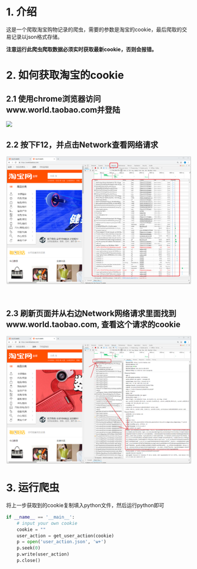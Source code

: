 # 1. 介绍 

这是一个爬取淘宝购物记录的爬虫，需要的参数是淘宝的cookie，最后爬取的交易记录以json格式存储。

**注意运行此爬虫爬取数据必须实时获取最新cookie，否则会报错。**





# 2. 如何获取淘宝的cookie
## 2.1 使用chrome浏览器访问www.world.taobao.com并登陆
![](./pics/tb_1.png)



## 2.2 按下F12，并点击Network查看网络请求

![](./pics/tb_2.png) 

​                                                                                                                            

## 2.3 刷新页面并从右边Network网络请求里面找到www.world.taobao.com, 查看这个请求的cookie

![](./pics/tb_3.png)





# 3. 运行爬虫

将上一步获取到的cookie复制填入python文件，然后运行python即可

```python
if __name__ == '__main__':
    # input your own cookie
    cookie = ""
    user_action = get_user_action(cookie)
    p = open('user_action.json', 'w+')
    p.seek(0)
    p.write(user_action)
    p.close()
```

